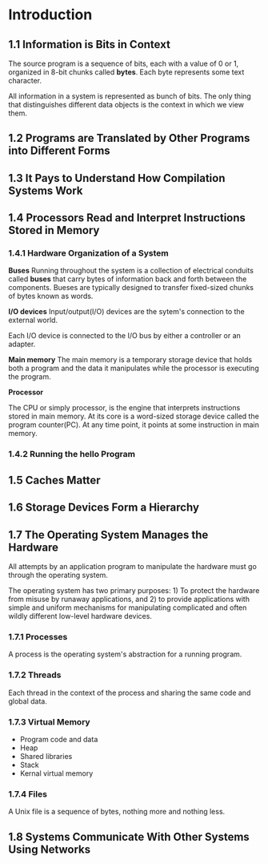 Introduction
============

1.1 Information is Bits in Context
----------------------------------

The source program is a sequence of bits, each with a value of 0 or 1, organized in 8-bit chunks called __bytes__. Each byte represents some text character.

All information in a system is represented as bunch of bits. The only thing that distinguishes different data objects is the context in which we view them.

1.2 Programs are Translated by Other Programs into Different Forms
------------------------------------------------------------------

1.3 It Pays to Understand How Compilation Systems Work
------------------------------------------------------

1.4 Processors Read and Interpret Instructions Stored in Memory
---------------------------------------------------------------

### 1.4.1 Hardware Organization of a System

**Buses**
Running throughout the system is a collection of electrical conduits called __buses__ that carry bytes of information back and forth between the components. Bueses are typically designed to transfer fixed-sized chunks of bytes known as words.

**I/O devices**
Input/output(I/O) devices are the sytem's connection to the external world.

Each I/O device is connected to the I/O bus by either a controller or an adapter.

**Main memory**
The main memory is a temporary storage device that holds both a program and the data it manipulates while the processor is executing the program.

**Processor**

The CPU or simply processor, is the engine that interprets instructions stored in main memory. At its core is a word-sized storage device called the program counter(PC). At any time point, it points at some instruction in main memory.

### 1.4.2 Running the hello Program

1.5 Caches Matter
-----------------

1.6 Storage Devices Form a Hierarchy
------------------------------------

1.7 The Operating System Manages the Hardware
---------------------------------------------

All attempts by an application program to manipulate the hardware must go through the operating system.

The operating system has two primary purposes: 1) To protect the hardware from misuse by runaway applications, and 2) to provide applications with simple and uniform mechanisms for manipulating complicated and often wildly different low-level hardware devices.

### 1.7.1 Processes

A process is the operating system's abstraction for a running program.

### 1.7.2 Threads

Each thread in the context of the process and sharing the same code and global data.

### 1.7.3 Virtual Memory

* Program code and data
* Heap
* Shared libraries
* Stack
* Kernal virtual memory

### 1.7.4 Files

A Unix file is a sequence of bytes, nothing more and nothing less.

1.8 Systems Communicate With Other Systems Using Networks
---------------------------------------------------------

